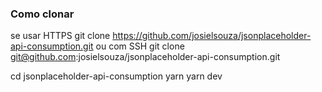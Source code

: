 ### Como clonar 
se usar HTTPS 
git clone https://github.com/josielsouza/jsonplaceholder-api-consumption.git
 ou com SSH 
git clone  git@github.com:josielsouza/jsonplaceholder-api-consumption.git

cd jsonplaceholder-api-consumption
yarn 
yarn dev

